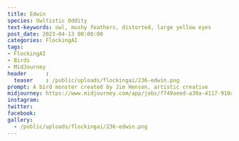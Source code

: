```yaml
---
title: Edwin
species: Owltistic Oddity
text-keywords: owl, mushy feathers, distorted, large yellow eyes
post_date: 2023-04-13 00:00:00
categories: FlockingAI
tags:
- FlockingAI
- Birds
- MidJourney 
header      :
  teaser    : /public/uploads/flockingai/236-edwin.png
prompt: A bird monster created by Jim Henson, artistic creative
midjourney: https://www.midjourney.com/app/jobs/f749aeed-a30a-4117-910a-649e883448f0
instagram: 
twitter: 
facebook: 
gallery: 
  - /public/uploads/flockingai/236-edwin.png
---
```


